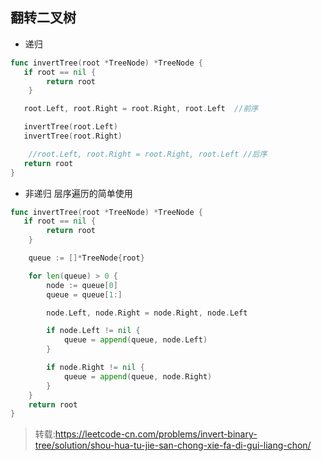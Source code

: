 ## 翻转二叉树



- 递归 

```go
func invertTree(root *TreeNode) *TreeNode {
   if root == nil {
		return root
	}

   root.Left, root.Right = root.Right, root.Left  //前序

   invertTree(root.Left)
   invertTree(root.Right)

    //root.Left, root.Right = root.Right, root.Left //后序
   return root
}
```

- 非递归 层序遍历的简单使用
```go
func invertTree(root *TreeNode) *TreeNode {
   if root == nil {
		return root
	}

    queue := []*TreeNode{root}

    for len(queue) > 0 {
        node := queue[0]
        queue = queue[1:]

        node.Left, node.Right = node.Right, node.Left

        if node.Left != nil {
            queue = append(queue, node.Left)
        }

        if node.Right != nil {
            queue = append(queue, node.Right)
        }
    }
    return root
}
```



>  转载:https://leetcode-cn.com/problems/invert-binary-tree/solution/shou-hua-tu-jie-san-chong-xie-fa-di-gui-liang-chon/